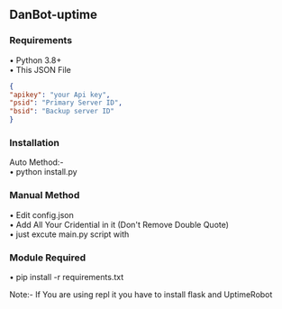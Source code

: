 ## DanBot-uptime

### Requirements
• Python 3.8+</br>
• This JSON File
```json
{
"apikey": "your Api key",
"psid": "Primary Server ID",
"bsid": "Backup server ID"
}
 ```
 
 ### Installation
 Auto Method:- </br>
 • python install.py
 
 ### Manual Method
 • Edit config.json</br>
 • Add All Your Cridential in it (Don't Remove Double Quote)</br>
 • just excute main.py script with </br>
 
 ### Module Required
 • pip install -r requirements.txt
 
Note:- If You are using repl it you have to install flask and UptimeRobot 


